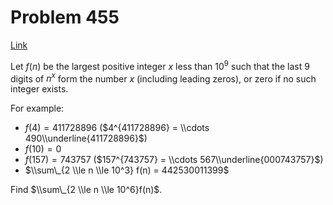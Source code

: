 # Problem 455

[Link](https://projecteuler.net/problem=455)

Let $f(n)$ be the largest positive integer $x$ less than $10^9$ such that the last $9$ digits of $n^x$ form the number $x$ (including leading zeros), or zero if no such integer exists.

For example:

*   $f(4) = 411728896$ ($4^{411728896} = \\cdots 490\\underline{411728896}$)
*   $f(10) = 0$
*   $f(157) = 743757$ ($157^{743757} = \\cdots 567\\underline{000743757}$)
*   $\\sum\_{2 \\le n \\le 10^3} f(n) = 442530011399$

Find $\\sum\_{2 \\le n \\le 10^6}f(n)$.